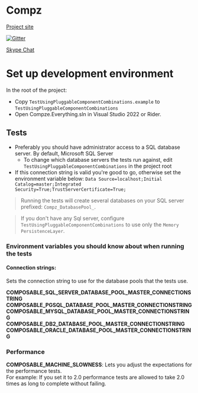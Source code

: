 # Compz

[Project site](http://composabletk.net/)

[![Gitter](https://badges.gitter.im/Composable4/Lobby.svg)](https://gitter.im/Composable4/Lobby?utm_source=badge&utm_medium=badge&utm_campaign=pr-badge&utm_content=badge)

[Skype Chat](https://join.skype.com/awyeJlk3rVbu)


# Set up development environment
In the root of the project:
* Copy `TestUsingPluggableComponentCombinations.example` to `TestUsingPluggableComponentCombinations`
* Open Compze.Everything.sln in Visual Studio 2022 or Rider.

## Tests
* Preferably you should have administrator access to a SQL database server. By default, Microsoft SQL Server 
  * To change which database servers the tests run against, edit `TestUsingPluggableComponentCombinations` in the project root
* If this connection string is valid you're good to go, otherwise set the environment variable below:
  `Data Source=localhost;Initial Catalog=master;Integrated Security=True;TrustServerCertificate=True;`

>Running the tests will create several databases on your SQL server prefixed: `Compz_DatabasePool_`.  

>If you don't have any Sql server, configure `TestUsingPluggableComponentCombinations` to use only the `Memory` `PersistenceLayer`.
 
### Environment variables you should know about when running the tests

#### Connection strings:
Sets the connection string to use for the database pools that the tests use.

**COMPOSABLE_SQL_SERVER_DATABASE_POOL_MASTER_CONNECTIONSTRING**
**COMPOSABLE_PGSQL_DATABASE_POOL_MASTER_CONNECTIONSTRING**  
**COMPOSABLE_MYSQL_DATABASE_POOL_MASTER_CONNECTIONSTRING**  
**COMPOSABLE_DB2_DATABASE_POOL_MASTER_CONNECTIONSTRING**  
**COMPOSABLE_ORACLE_DATABASE_POOL_MASTER_CONNECTIONSTRING**


### Performance
**COMPOSABLE_MACHINE_SLOWNESS**: 
Lets you adjust the expectations for the performance tests.  
For example: If you set it to 2.0 performance tests are allowed to take 2.0 times as long to complete without failing.